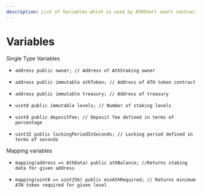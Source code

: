 ```yaml
---
description: List of Variables which is used by ATHShort smart contract.
---
```


# Variables

Single Type Variables

* ```solidity
  address public owner; // Address of AthStaking owner
  ```
* ```solidity
  address public immutable athToken; // Address of ATH token contract
  ```
* ```solidity
  address public immutable treasury; // Address of treasury
  ```
* ```solidity
  uint8 public immutable levels; // Number of staking levels
  ```
* ```solidity
  uint8 public depositFee; // Deposit fee defined in terms of percentage
  ```
* ```solidity
  uint32 public lockingPeriodInSeconds; // Locking period defined in terms of seconds
  ```

Mapping variables

* ```solidity
  mapping(address => AthData) public athBalance; //Returns staking data for given address
  ```
* ```solidity
  mapping(uint8 => uint256) public minAthRequired; // Returns minimum ATH token required for given level
  ```
